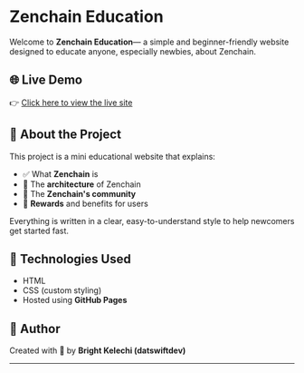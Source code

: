 # Zenchain Education

Welcome to **Zenchain Education**— a simple and beginner-friendly website designed to educate anyone, especially newbies, about Zenchain.

## 🌐 Live Demo

👉 [Click here to view the live site](https://swiftguy-1.github.io/Zenchain-Education/)

## 📘 About the Project

This project is a mini educational website that explains:

- ✅ What **Zenchain** is  
- 🧠 The **architecture** of Zenchain  
- 👥 The **Zenchain's community**  
- 🎁 **Rewards** and benefits for users

Everything is written in a clear, easy-to-understand style to help newcomers get started fast.

## 🔧 Technologies Used

- HTML  
- CSS (custom styling)
- Hosted using **GitHub Pages**

## 🙌 Author

Created with 💚 by **Bright Kelechi (datswiftdev)**

---

